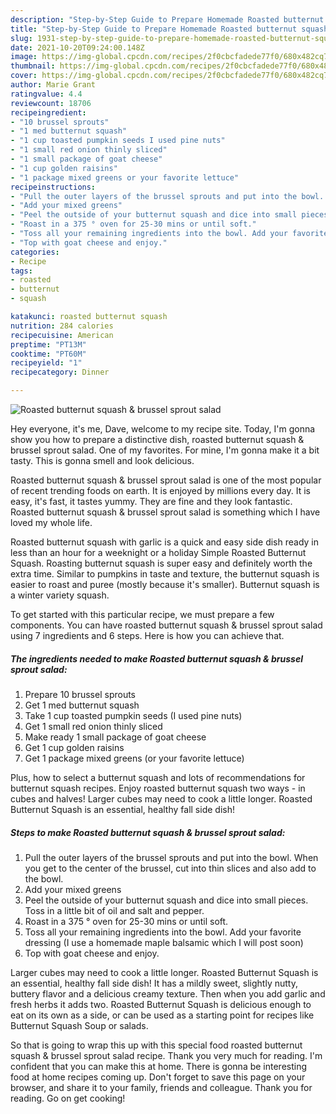 ```yaml
---
description: "Step-by-Step Guide to Prepare Homemade Roasted butternut squash &amp;amp; brussel sprout salad"
title: "Step-by-Step Guide to Prepare Homemade Roasted butternut squash &amp;amp; brussel sprout salad"
slug: 1931-step-by-step-guide-to-prepare-homemade-roasted-butternut-squash-and-amp-brussel-sprout-salad
date: 2021-10-20T09:24:00.148Z
image: https://img-global.cpcdn.com/recipes/2f0cbcfadede77f0/680x482cq70/roasted-butternut-squash-brussel-sprout-salad-recipe-main-photo.jpg
thumbnail: https://img-global.cpcdn.com/recipes/2f0cbcfadede77f0/680x482cq70/roasted-butternut-squash-brussel-sprout-salad-recipe-main-photo.jpg
cover: https://img-global.cpcdn.com/recipes/2f0cbcfadede77f0/680x482cq70/roasted-butternut-squash-brussel-sprout-salad-recipe-main-photo.jpg
author: Marie Grant
ratingvalue: 4.4
reviewcount: 18706
recipeingredient:
- "10 brussel sprouts"
- "1 med butternut squash"
- "1 cup toasted pumpkin seeds I used pine nuts"
- "1 small red onion thinly sliced"
- "1 small package of goat cheese"
- "1 cup golden raisins"
- "1 package mixed greens or your favorite lettuce"
recipeinstructions:
- "Pull the outer layers of the brussel sprouts and put into the bowl. When you get to the center of the brussel, cut into thin slices and also add to the bowl."
- "Add your mixed greens"
- "Peel the outside of your butternut squash and dice into small pieces. Toss in a little bit of oil and salt and pepper."
- "Roast in a 375 ° oven for 25-30 mins or until soft."
- "Toss all your remaining ingredients into the bowl. Add your favorite dressing (I use a homemade maple balsamic which I will post soon)"
- "Top with goat cheese and enjoy."
categories:
- Recipe
tags:
- roasted
- butternut
- squash

katakunci: roasted butternut squash 
nutrition: 284 calories
recipecuisine: American
preptime: "PT13M"
cooktime: "PT60M"
recipeyield: "1"
recipecategory: Dinner

---
```



![Roasted butternut squash &amp; brussel sprout salad](https://img-global.cpcdn.com/recipes/2f0cbcfadede77f0/680x482cq70/roasted-butternut-squash-brussel-sprout-salad-recipe-main-photo.jpg)

Hey everyone, it's me, Dave, welcome to my recipe site. Today, I'm gonna show you how to prepare a distinctive dish, roasted butternut squash &amp; brussel sprout salad. One of my favorites. For mine, I'm gonna make it a bit tasty. This is gonna smell and look delicious.

Roasted butternut squash &amp; brussel sprout salad is one of the most popular of recent trending foods on earth. It is enjoyed by millions every day. It is easy, it's fast, it tastes yummy. They are fine and they look fantastic. Roasted butternut squash &amp; brussel sprout salad is something which I have loved my whole life.

Roasted butternut squash with garlic is a quick and easy side dish ready in less than an hour for a weeknight or a holiday Simple Roasted Butternut Squash. Roasting butternut squash is super easy and definitely worth the extra time. Similar to pumpkins in taste and texture, the butternut squash is easier to roast and puree (mostly because it&#39;s smaller). Butternut squash is a winter variety squash.


To get started with this particular recipe, we must prepare a few components. You can have roasted butternut squash &amp; brussel sprout salad using 7 ingredients and 6 steps. Here is how you can achieve that.

<!--inarticleads1-->

##### The ingredients needed to make Roasted butternut squash &amp; brussel sprout salad:

1. Prepare 10 brussel sprouts
1. Get 1 med butternut squash
1. Take 1 cup toasted pumpkin seeds (I used pine nuts)
1. Get 1 small red onion thinly sliced
1. Make ready 1 small package of goat cheese
1. Get 1 cup golden raisins
1. Get 1 package mixed greens (or your favorite lettuce)


Plus, how to select a butternut squash and lots of recommendations for butternut squash recipes. Enjoy roasted butternut squash two ways - in cubes and halves! Larger cubes may need to cook a little longer. Roasted Butternut Squash is an essential, healthy fall side dish! 

<!--inarticleads2-->

##### Steps to make Roasted butternut squash &amp; brussel sprout salad:

1. Pull the outer layers of the brussel sprouts and put into the bowl. When you get to the center of the brussel, cut into thin slices and also add to the bowl.
1. Add your mixed greens
1. Peel the outside of your butternut squash and dice into small pieces. Toss in a little bit of oil and salt and pepper.
1. Roast in a 375 ° oven for 25-30 mins or until soft.
1. Toss all your remaining ingredients into the bowl. Add your favorite dressing (I use a homemade maple balsamic which I will post soon)
1. Top with goat cheese and enjoy.


Larger cubes may need to cook a little longer. Roasted Butternut Squash is an essential, healthy fall side dish! It has a mildly sweet, slightly nutty, buttery flavor and a delicious creamy texture. Then when you add garlic and fresh herbs it adds two. Roasted Butternut Squash is delicious enough to eat on its own as a side, or can be used as a starting point for recipes like Butternut Squash Soup or salads. 

So that is going to wrap this up with this special food roasted butternut squash &amp; brussel sprout salad recipe. Thank you very much for reading. I'm confident that you can make this at home. There is gonna be interesting food at home recipes coming up. Don't forget to save this page on your browser, and share it to your family, friends and colleague. Thank you for reading. Go on get cooking!
